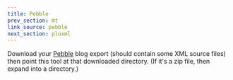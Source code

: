 ```yaml
---
title: Pebble
prev_section: mt
link_source: pebble
next_section: pluxml
---
```


Download your [Pebble](https://pebble.sourceforge.net) blog export (should
contain some XML source files) then point this tool at that downloaded directory.
(If it's a zip file, then expand into a directory.)
